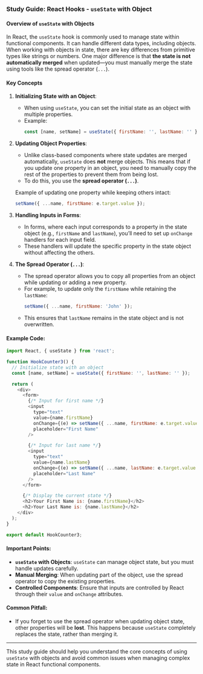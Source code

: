 ### Study Guide: **React Hooks - `useState` with Object**

#### **Overview of `useState` with Objects**
In React, the `useState` hook is commonly used to manage state within functional components. It can handle different data types, including objects. When working with objects in state, there are key differences from primitive types like strings or numbers. One major difference is that **the state is not automatically merged** when updated—you must manually merge the state using tools like the spread operator (`...`).

#### **Key Concepts**
1. **Initializing State with an Object**:
   - When using `useState`, you can set the initial state as an object with multiple properties.
   - Example:
     ```javascript
     const [name, setName] = useState({ firstName: '', lastName: '' });
     ```

2. **Updating Object Properties**:
   - Unlike class-based components where state updates are merged automatically, `useState` does **not** merge objects. This means that if you update one property in an object, you need to manually copy the rest of the properties to prevent them from being lost.
   - To do this, you use the **spread operator (`...`)**.

   Example of updating one property while keeping others intact:
   ```javascript
   setName({ ...name, firstName: e.target.value });
   ```

3. **Handling Inputs in Forms**:
   - In forms, where each input corresponds to a property in the state object (e.g., `firstName` and `lastName`), you’ll need to set up `onChange` handlers for each input field.
   - These handlers will update the specific property in the state object without affecting the others.

4. **The Spread Operator (`...`)**:
   - The spread operator allows you to copy all properties from an object while updating or adding a new property.
   - For example, to update only the `firstName` while retaining the `lastName`:
     ```javascript
     setName({ ...name, firstName: 'John' });
     ```
   - This ensures that `lastName` remains in the state object and is not overwritten.

#### **Example Code**:
```javascript
import React, { useState } from 'react';

function HookCounter3() {
  // Initialize state with an object
  const [name, setName] = useState({ firstName: '', lastName: '' });

  return (
    <div>
      <form>
        {/* Input for first name */}
        <input
          type="text"
          value={name.firstName}
          onChange={(e) => setName({ ...name, firstName: e.target.value })}
          placeholder="First Name"
        />

        {/* Input for last name */}
        <input
          type="text"
          value={name.lastName}
          onChange={(e) => setName({ ...name, lastName: e.target.value })}
          placeholder="Last Name"
        />
      </form>

      {/* Display the current state */}
      <h2>Your First Name is: {name.firstName}</h2>
      <h2>Your Last Name is: {name.lastName}</h2>
    </div>
  );
}

export default HookCounter3;
```

#### **Important Points**:
- **`useState` with Objects**: `useState` can manage object state, but you must handle updates carefully.
- **Manual Merging**: When updating part of the object, use the spread operator to copy the existing properties.
- **Controlled Components**: Ensure that inputs are controlled by React through their `value` and `onChange` attributes.
  
#### **Common Pitfall**:
- If you forget to use the spread operator when updating object state, other properties will be **lost**. This happens because `useState` completely replaces the state, rather than merging it.

---

This study guide should help you understand the core concepts of using `useState` with objects and avoid common issues when managing complex state in React functional components.
